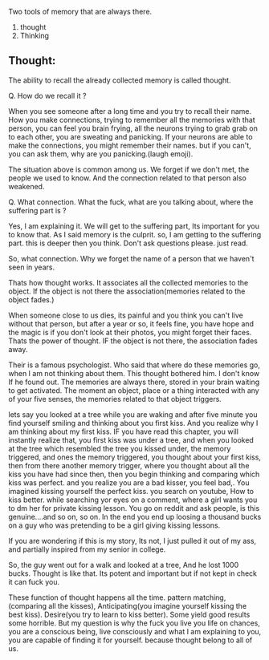 Two tools of memory that are always there.
1. thought 
2. Thinking


## Thought:
The ability to recall the already collected memory is called thought. 

Q. How do we recall it ?

When you see someone after a long time and you try to recall their name. How you make connections, trying to remember all the memories with that person, you can feel you brain frying, all the neurons trying to grab grab on to each other, you are sweating and panicking. If your neurons are able to make the connections, you might remember their names. but if you can't, you can ask them, why are you panicking.(laugh emoji). 

The situation above is common among us. We forget if we don't met, the people we used to know. And the connection related to that person also weakened.

Q. What connection. What the fuck, what are you talking about, where the suffering part is ?

Yes, I am explaining it. We will get to the suffering part, Its important for you to know that. As I said memory is the culprit. so, I am getting to the suffering part. this is deeper then you think. Don't ask questions please. just read.

So, what connection. Why we forget the name of a person that we haven't seen in years.

Thats how thought works.
It associates all the collected memories to the object. If the object is not there the association(memories related to the object fades.)

 When someone close to us dies, its painful and you think you can't live without that person, but after a year or so, it feels fine, you have hope and the magic is if you don't look at their photos, you might forget their faces. Thats the power of thought. IF the object is not there, the association fades away.
 
 Their is a famous psychologist. Who said that where do these memories go, when I am not thinking about them. This thought bothered him. I don't know If he found out.
 The memories are always there, stored in your brain waiting to get activated. The moment an object, place or a thing interacted with any of your five senses, the memories related to that object triggers.

 lets say you looked at a tree while you are waking and after five minute you find yourself smiling and thinking about you first kiss. And you realize why I am thinking about my first kiss.
 IF you have read this chapter, you will instantly realize that, you first kiss was under a tree, and when you looked at the tree which resembled the tree you kissed under, the memory triggered, and ones the memory triggered, you thought about your first kiss, then from there another memory trigger, where you thought about all the kiss you have had since then, then you begin thinking and comparing which kiss was perfect. and you realize you are a bad kisser, you feel bad,. You imagined kissing yourself the perfect kiss. you search on youtube, How to kiss better. while searching yor eyes on a comment, where a girl wants you to dm her for private kissing lesson. You go on reddit and ask people, is this genuine....and so on, so on. In the end you end up loosing a thousand bucks on a guy who was pretending to be a girl giving kissing lessons. 

 If you are wondering if this is my story, Its not, I just pulled it out of my ass, and partially inspired from my senior in college.

So, the guy went out for a walk and looked at a tree, And he lost 1000 bucks. Thought is like that. Its potent and important but if not kept in check it can fuck you.

These function of thought happens all the time. pattern matching,(comparing all the kisses), Anticipating(you imagine yourself kissing the best kiss). Desire(you try to learn to kiss better). Some yield good results some horrible. 
But my question is why the fuck you live you life on chances, you are a conscious being, live consciously and what I am explaining to you, you are capable of finding it for yourself. because thought belong to all of us.





